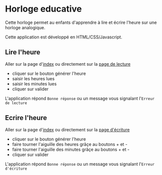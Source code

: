 # Horloge educative
Cette horloge permet au enfants d'apprendre à lire et écrire l'heure sur une horloge analogique.

Cette application est développé en HTML/CSS/Javascript.

## Lire l'heure

Aller sur la page d'[index](index.html) ou directement sur la [page de lecture](horlToTime.html)

- cliquer sur le bouton générer l'heure
- saisir les heures lues
- saisir les minutes lues
- cliquer sur valider

L'application répond `Bonne réponse` ou un message vous signalant l'`Erreur de lecture`

## Ecrire l'heure

Aller sur la page d'[index](index.html) ou directement sur la [page d'écriture](timeToHorl.html)

- cliquer sur le bouton générer l'heure
- faire tourner l'aiguille des heures grâçe au boutons + et -
- faire tourner l'aiguille des minutes grâçe au boutons + et -
- cliquer sur valider

L'application répond `Bonne réponse` ou un message vous signalant l'`Erreur d'écriture`


